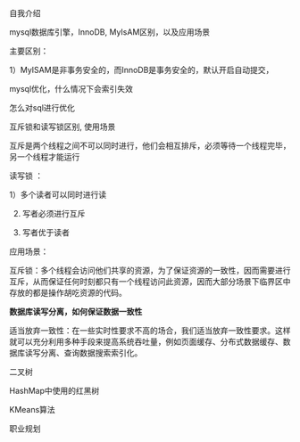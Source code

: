 自我介绍

mysql数据库引擎，InnoDB, MyIsAM区别，以及应用场景

主要区别：

1）MyISAM是非事务安全的，而InnoDB是事务安全的，默认开启自动提交，

mysql优化，什么情况下会索引失效

怎么对sql进行优化

互斥锁和读写锁区别, 使用场景

互斥是两个线程之间不可以同时进行，他们会相互排斥，必须等待一个线程完毕，另一个线程才能运行

读写锁 ： 

1）多个读者可以同时进行读

2) 写者必须进行互斥

3) 写者优于读者

应用场景：

互斥锁：多个线程会访问他们共享的资源，为了保证资源的一致性，因而需要进行互斥，从而保证任何时刻都只有一个线程访问此资源，因而大部分场景下临界区中存放的都是操作胡吃资源的代码。

**数据库读写分离，如何保证数据一致性**

适当放弃一致性：在一些实时性要求不高的场合，我们适当放弃一致性要求。这样就可以充分利用多种手段来提高系统吞吐量，例如页面缓存、分布式数据缓存、数据库读写分离、查询数据搜索索引化。

二叉树

HashMap中使用的红黑树

KMeans算法

职业规划






